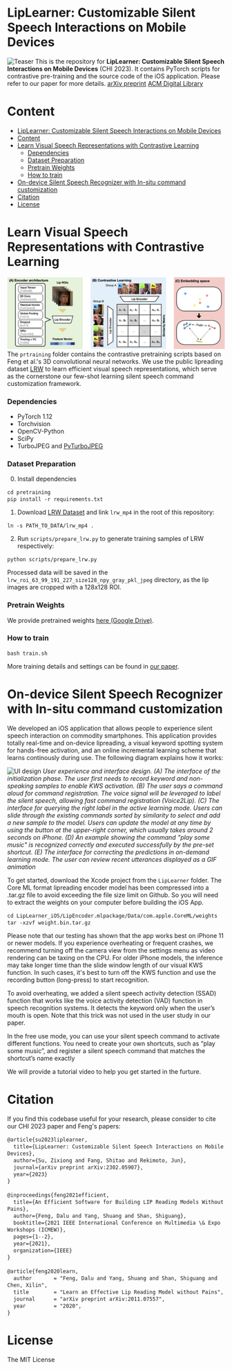 
# LipLearner: Customizable Silent Speech Interactions on Mobile Devices
![Teaser](./src/teaser_v2.png "Example Interaction of LipLearner")
This is the repository for **LipLearner: Customizable Silent Speech Interactions on Mobile Devices** (CHI 2023). It contains PyTorch scripts for contrastive pre-training and the source code of the iOS application. Please refer to our paper for more details. 
[arXiv preprint](https://arxiv.org/abs/2302.05907) 
[ACM Digital Library](https://doi.org/10.1145/3544548.3581465)

# Content
- [LipLearner: Customizable Silent Speech Interactions on Mobile Devices](#liplearner-customizable-silent-speech-interactions-on-mobile-devices)
- [Content](#content)
- [Learn Visual Speech Representations with Contrastive Learning](#learn-visual-speech-representations-with-contrastive-learning)
    - [Dependencies](#dependencies)
    - [Dataset Preparation](#dataset-preparation)
    - [Pretrain Weights](#pretrain-weights)
    - [How to train](#how-to-train)
- [On-device Silent Speech Recognizer with In-situ command customization](#on-device-silent-speech-recognizer-with-in-situ-command-customization)
- [Citation](#citation)
- [License](#license)

# Learn Visual Speech Representations with Contrastive Learning
![pretraining](src/contrastive_learning.png)
The `prtraining` folder contains the contrastive pretraining scripts based on Feng et al.'s 3D convolutional neural networks. We use the public lipreading dataset [LRW](http://www.robots.ox.ac.uk/~vgg/data/lip_reading/lrw1.html) to learn efficient visual speech representations, which serve as the cornerstone our few-shot learning silent speech command customization framework.


### Dependencies

- PyTorch 1.12
- Torchvision
- OpenCV-Python
- SciPy
- TurboJPEG and [PyTurboJPEG](https://github.com/lilohuang/PyTurboJPEG)

### Dataset Preparation

0. Install dependencies

```
cd pretraining
pip install -r requirements.txt
```

1. Download [LRW Dataset](http://www.robots.ox.ac.uk/~vgg/data/lip_reading/lrw1.htm) and link `lrw_mp4` in the root of this repository:

```
ln -s PATH_TO_DATA/lrw_mp4 .
```

2. Run `scripts/prepare_lrw.py` to generate training samples of LRW respectively:

```
python scripts/prepare_lrw.py
```
Processed data will be saved in the `lrw_roi_63_99_191_227_size128_npy_gray_pkl_jpeg` directory, as the lip images are cropped with a 128x128 ROI.

### Pretrain Weights

We provide pretrained weights [here (Google Drive)](https://drive.google.com/file/d/1RK7no1QH8QFZzjVrmg64X8wuCLRfJzu3/view?usp=share_link).

### How to train
```
bash train.sh
```

More training details and settings can be found in [our paper](https://arxiv.org/abs/xxx.xxx).

# On-device Silent Speech Recognizer with In-situ command customization



We developed an iOS application that allows people to experience silent speech interaction on commodity smartphones. This application provides totally real-time and on-device lipreading, a visual keyword spotting system for hands-free activation, and an online incremental learning scheme that learns continously during use. The following diagram explains how it works:

![UI design](src/UIdesign.png)
*User experience and interface design. (A) The interface of the initialization phase. The user first needs to record keyword and non-speaking samples to enable KWS activation. (B) The user says a command aloud for command registration. The voice signal will be leveraged to label the silent speech, allowing fast command registration (Voice2Lip). (C) The interface for querying the right label in the active learning mode. Users can slide through the existing commands sorted by similarity to select and add a new sample to the model. Users can update the model at any time by using the button at the upper-right corner, which usually takes around 2 seconds on iPhone. (D) An example showing the command "play some music" is recognized correctly and executed successfully by the pre-set shortcut. (E) The interface for correcting the predictions in on-demand learning mode. The user can review recent utterances displayed as a GIF animation*

To get started, download the Xcode project from the `LipLearner` folder. The Core ML format lipreading encoder model has been compressed into a .tar.gz file to avoid exceeding the file size limit on Github. So you will need to extract the weights on your computer before building the iOS App.

```
cd LipLearner_iOS/LipEncoder.mlpackage/Data/com.apple.CoreML/weights
tar -xzvf weight.bin.tar.gz
```

Please note that our testing has shown that the app works best on iPhone 11 or newer models. If you experience overheating or frequent crashes, we recommend turning off the camera view from the settings menu as video rendering can be taxing on the CPU. For older iPhone models, the inference may take longer time than the slide window length of our visual KWS function. In such cases, it's best to turn off the KWS function and use the recording button (long-press) to start recognition.

To avoid overheating, we added a silent speech activity detection (SSAD) function that works like the voice activity detection (VAD) function in speech recognition systems. It detects the keyword only when the user’s mouth is open. Note that this trick was not used in the user study in our paper.

In the free use mode, you can use your silent speech command to activate different functions. You need to create your own shortcuts, such as “play some music”, and register a silent speech command that matches the shortcut’s name exactly


We will provide a tutorial video to help you get started in the furture.

# Citation

If you find this codebase useful for your research, please consider to cite our CHI 2023 paper and Feng's papers:

```
@article{su2023liplearner,
  title={LipLearner: Customizable Silent Speech Interactions on Mobile Devices},
  author={Su, Zixiong and Fang, Shitao and Rekimoto, Jun},
  journal={arXiv preprint arXiv:2302.05907},
  year={2023}
}

@inproceedings{feng2021efficient,
  title={An Efficient Software for Building LIP Reading Models Without Pains},
  author={Feng, Dalu and Yang, Shuang and Shan, Shiguang},
  booktitle={2021 IEEE International Conference on Multimedia \& Expo Workshops (ICMEW)},
  pages={1--2},
  year={2021},
  organization={IEEE}
}

@article{feng2020learn,
  author       = "Feng, Dalu and Yang, Shuang and Shan, Shiguang and Chen, Xilin",
  title        = "Learn an Effective Lip Reading Model without Pains",
  journal      = "arXiv preprint arXiv:2011.07557",
  year         = "2020",
}
```

# License

The MIT License
